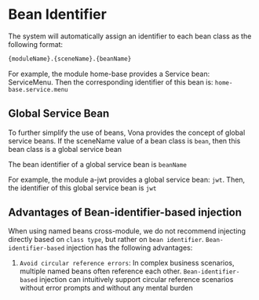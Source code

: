 # Bean Identifier

The system will automatically assign an identifier to each bean class as the following format:

```bash
{moduleName}.{sceneName}.{beanName}
```

For example, the module home-base provides a Service bean: ServiceMenu. Then the corresponding identifier of this bean is: `home-base.service.menu`

## Global Service Bean

To further simplify the use of beans, Vona provides the concept of global service beans. If the sceneName value of a bean class is `bean`, then this bean class is a global service bean

The bean identifier of a global service bean is `beanName`

For example, the module a-jwt provides a global service bean: `jwt`. Then, the identifier of this global service bean is `jwt`

## Advantages of Bean-identifier-based injection

When using named beans cross-module, we do not recommend injecting directly based on `class type`, but rather on `bean identifier`. `Bean-identifier-based` injection has the following advantages:

1. `Avoid circular reference errors`: In complex business scenarios, multiple named beans often reference each other. `Bean-identifier-based` injection can intuitively support circular reference scenarios without error prompts and without any mental burden
